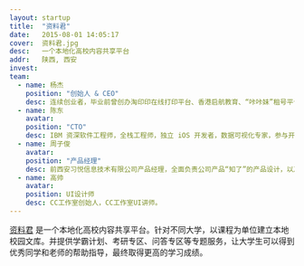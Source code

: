 ```yaml
---
layout: startup
title:  "资料君"
date:   2015-08-01 14:05:17
cover:	资料君.jpg
desc:	一个本地化高校内容共享平台
addr:	陕西, 西安
invest:	
team:
  - name: 杨杰
    position: "创始人 & CEO"
    desc: 连续创业者，毕业前曾创办淘印印在线打印平台、香港启航教育、“咔咔妹”租号平台，前新范教育有限公司陕西负责人
  - name: 陈东
    avatar: 
    position: "CTO"
    desc: IBM 资深软件工程师，全栈工程师，独立 iOS 开发者，数据可视化专家，参与开发众多 IBM 系统软件，内容团队管理软件，熟悉Java, Python, JavaScript, Objective-C 等开发。腾讯前员工，QQ浏览器Android开发工程师，后加入文件大师担任技术负责人。中科大计算机系毕业。
  - name: 周子俊
    avatar: 
    position: "产品经理"
    desc: 前西安习悦信息技术有限公司产品经理，全面负责公司产品“知了”的产品设计，以及其他协同产品的设计。负责“腾讯课堂”手Q公众号的迭代更新以及体验整理，同时协助Android版本客户端的功能设计。	
  - name: 高帅
    avatar:
    position: UI设计师
    desc: CC工作室创始人，CC工作室UI讲师。
---
```


[资料君](http://ziliaojun.com) 是一个本地化高校内容共享平台。针对不同大学，以课程为单位建立本地校园文库。并提供学霸计划、考研专区、问答专区等专题服务，让大学生可以得到优秀同学和老师的帮助指导，最终取得更高的学习成绩。
